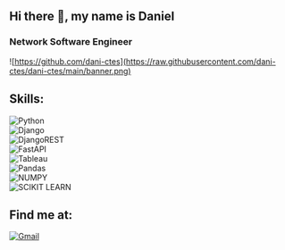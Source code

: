 ## Hi there 👋, my name is Daniel
### Network Software Engineer

![https://github.com/dani-ctes](https://raw.githubusercontent.com/dani-ctes/dani-ctes/main/banner.png)

## Skills:
![Python](https://img.shields.io/badge/python-3670A0?style=for-the-badge&logo=python&logoColor=ffdd54)</br>
![Django](https://img.shields.io/badge/django-%23092E20.svg?style=for-the-badge&logo=django&logoColor=white)</br>
![DjangoREST](https://img.shields.io/badge/DJANGO-REST-ff1709?style=for-the-badge&logo=django&logoColor=white&color=ff1709&labelColor=gray)</br>
![FastAPI](https://img.shields.io/badge/FastAPI-005571?style=for-the-badge&logo=fastapi)</br>
![Tableau](https://img.shields.io/badge/Tableau-E97627?style=for-the-badge&logo=Tableau&logoColor=white)</br>
![Pandas](https://img.shields.io/badge/Pandas-2C2D72?style=for-the-badge&logo=pandas&logoColor=white)</br>
![NUMPY](https://img.shields.io/badge/Numpy-777BB4?style=for-the-badge&logo=numpy&logoColor=white)</br>
![SCIKIT LEARN](https://img.shields.io/badge/scikit_learn-F7931E?style=for-the-badge&logo=scikit-learn&logoColor=white)</br>

## Find me at:
[![Gmail](https://img.shields.io/badge/Gmail-D14836?style=for-the-badge&logo=gmail&logoColor=white)](mailto:o.torres2998@gmail.com)

<!--
**dani-ctes/dani-ctes** is a ✨ _special_ ✨ repository because its `README.md` (this file) appears on your GitHub profile.

Here are some ideas to get you started:

- 🔭 I’m currently working on ...
- 🌱 I’m currently learning ...
- 👯 I’m looking to collaborate on ...
- 🤔 I’m looking for help with ...
- 💬 Ask me about ...
- 📫 How to reach me: ...
- 😄 Pronouns: ...
- ⚡ Fun fact: ...
-->
